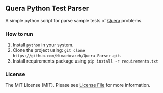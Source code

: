 ## Quera Python Test Parser
A simple python script for parse sample tests of [Quera](https://quera.ir) problems.

### How to run
1. Install `python` in your system.
2. Clone the project using: `git clone https://github.com/Nimaebrazeh/Quera-Parser.git`.
3. Install requirements package using `pip install -r requirements.txt` 

### License
The MIT License (MIT). Please see [License File](LICENSE) for more information.

